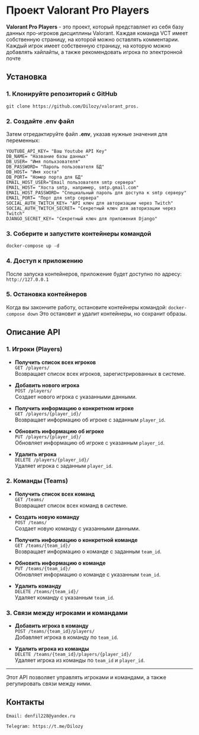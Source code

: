 # Проект Valorant Pro Players

**Valorant Pro Players** - это проект, который представляет из себя базу данных про-игроков дисциплины Valorant.
Каждая команда VCT имеет собственную страницу, на которой можно оставлять комментарии. Каждый игрок имеет собственную страницу,
на которую можно добавлять хайлайты, а также рекомендовать игрока по электронной почте

## Установка

### 1. Клонируйте репозиторий с GitHub

```git clone https://github.com/Dilozy/valorant_pros.```


### 2. Создайте .env файл
Затем отредактируйте файл **.env**, указав нужные значения для переменных:

    YOUTUBE_API_KEY= "Ваш Youtube API Key"
    DB_NAME= "Название базы данных"
    DB_USER= "Имя польхзователя"
    DB_PASSWORD= "Пароль пользователя БД"
    DB_HOST= "Имя хоста"
    DB_PORT= "Номер порта для БД"
    EMAIL_HOST_USER="Email пользователя smtp сервера"
    EMAIL_HOST= "Хоста smtp, например, smtp.gmail.com"
    EMAIL_HOST_PASSWORD= "Специальный пароль для доступа к smtp серверу"
    EMAIL_PORT= "Порт для smtp сервера"
    SOCIAL_AUTH_TWITCH_KEY= "API ключ для авторизации через Twitch"
    SOCIAL_AUTH_TWITCH_SECRET= "Секретный ключ для авторизации через Twitch"
    DJANGO_SECRET_KEY= "Секретный ключ для приложения Django"

### 3. Соберите и запустите контейнеры командой
```docker-compose up -d```

### 4. Доступ к приложению
После запуска контейнеров, приложение будет доступно по адресу: ```http://127.0.0.1```

### 5. Остановка контейнеров
Когда вы закончите работу, остановите контейнеры командой:
```docker-compose down```
Это остановит и удалит контейнеры, но сохранит образы.

## Описание API

### 1. Игроки (Players)

- **Получить список всех игроков**  
`GET /players/`  
Возвращает список всех игроков, зарегистрированных в системе.

- **Добавить нового игрока**  
`POST /players/`  
Создает нового игрока с указанными данными.

- **Получить информацию о конкретном игроке**  
`GET /players/{player_id}/`  
Возвращает информацию об игроке с заданным `player_id`.

- **Обновить информацию об игроке**  
`PUT /players/{player_id}/`  
Обновляет информацию об игроке с указанным `player_id`.

- **Удалить игрока**  
`DELETE /players/{player_id}/`  
Удаляет игрока с заданным `player_id`.

### 2. Команды (Teams)

- **Получить список всех команд**  
`GET /teams/`  
Возвращает список всех команд в системе.

- **Создать новую команду**  
`POST /teams/`  
Создает новую команду с указанными данными.

- **Получить информацию о конкретной команде**  
`GET /teams/{team_id}/`  
Возвращает информацию о команде с заданным `team_id`.

- **Обновить информацию о команде**  
`PUT /teams/{team_id}/`  
Обновляет информацию о команде с указанным `team_id`.

- **Удалить команду**  
`DELETE /teams/{team_id}/`  
Удаляет команду с указанным `team_id`.

### 3. Связи между игроками и командами

- **Добавить игрока в команду**  
`POST /teams/{team_id}/players/`  
Добавляет игрока в команду по `team_id`.

- **Удалить игрока из команды**  
`DELETE /teams/{team_id}/players/{player_id}/`  
Удаляет игрока из команды по `team_id` и `player_id`.

---

Этот API позволяет управлять игроками и командами, а также регулировать связи между ними.


## Контакты
    Email: denfil228@yandex.ru

    Telegram: https://t.me/Dilozy
